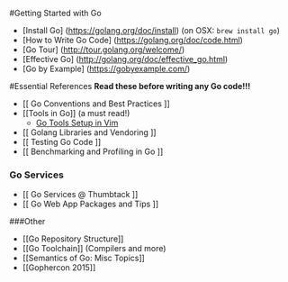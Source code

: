 #Getting Started with Go
- [Install Go] (https://golang.org/doc/install) (on OSX: `brew install go`)
- [How to Write Go Code] (https://golang.org/doc/code.html)
- [Go Tour] (http://tour.golang.org/welcome/)
- [Effective Go] (http://golang.org/doc/effective_go.html)
- [Go by Example] (https://gobyexample.com/)

#Essential References
**Read these before writing any Go code!!!**
- [[ Go Conventions and Best Practices ]]
- [[Tools in Go]] (a must read!)
  - [Go Tools Setup in Vim](https://github.com/thumbtack/wiki/wiki/Vim-tips)
- [[ Golang Libraries and Vendoring ]]
- [[ Testing Go Code ]]
- [[ Benchmarking and Profiling in Go ]]

### Go Services
- [[ Go Services @ Thumbtack ]]
- [[ Go Web App Packages and Tips ]]

###Other
- [[Go Repository Structure]]
- [[Go Toolchain]] (Compilers and more)
- [[Semantics of Go: Misc Topics]]
- [[Gophercon 2015]]